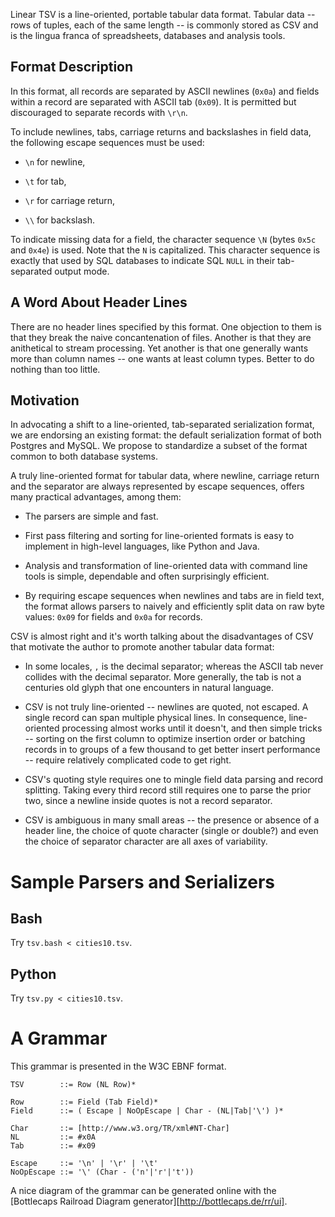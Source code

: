 Linear TSV is a line-oriented, portable tabular data format. Tabular data --
rows of tuples, each of the same length -- is commonly stored as CSV and is
the lingua franca of spreadsheets, databases and analysis tools.


## Format Description

In this format, all records are separated by ASCII newlines (`0x0a`) and
fields within a record are separated with ASCII tab (`0x09`). It is permitted
but discouraged to separate records with `\r\n`.

To include newlines, tabs, carriage returns and backslashes in field data, the
following escape sequences must be used:

* `\n` for newline,

* `\t` for tab,

* `\r` for carriage return,

* `\\` for backslash.

To indicate missing data for a field, the character sequence `\N` (bytes
`0x5c` and `0x4e`) is used. Note that the `N` is capitalized. This character
sequence is exactly that used by SQL databases to indicate SQL `NULL` in their
tab-separated output mode.


## A Word About Header Lines

There are no header lines specified by this format. One objection to them is
that they break the naive concantenation of files. Another is that they are
anithetical to stream processing. Yet another is that one generally wants more
than column names -- one wants at least column types. Better to do nothing
than too little.


## Motivation

In advocating a shift to a line-oriented, tab-separated serialization format,
we are endorsing an existing format: the default serialization format of both
Postgres and MySQL. We propose to standardize a subset of the format common to
both database systems.

A truly line-oriented format for tabular data, where newline, carriage return
and the separator are always represented by escape sequences, offers many
practical advantages, among them:

* The parsers are simple and fast.

* First pass filtering and sorting for line-oriented formats is easy to
  implement in high-level languages, like Python and Java.

* Analysis and transformation of line-oriented data with command line tools is
  simple, dependable and often surprisingly efficient.

* By requiring escape sequences when newlines and tabs are in field text, the
  format allows parsers to naively and efficiently split data on raw byte
  values: `0x09` for fields and `0x0a` for records.

CSV is almost right and it's worth talking about the disadvantages of CSV that
motivate the author to promote another tabular data format:

* In some locales, `,` is the decimal separator; whereas the ASCII tab never
  collides with the decimal separator. More generally, the tab is not a
  centuries old glyph that one encounters in natural language.

* CSV is not truly line-oriented -- newlines are quoted, not escaped. A single
  record can span multiple physical lines. In consequence, line-oriented
  processing almost works until it doesn't, and then simple tricks -- sorting
  on the first column to optimize insertion order or batching records in to
  groups of a few thousand to get better insert performance -- require
  relatively complicated code to get right.

* CSV's quoting style requires one to mingle field data parsing and record
  splitting. Taking every third record still requires one to parse the prior
  two, since a newline inside quotes is not a record separator.

* CSV is ambiguous in many small areas -- the presence or absence of a header
  line, the choice of quote character (single or double?) and even the choice
  of separator character are all axes of variability.


# Sample Parsers and Serializers

## Bash

Try `tsv.bash < cities10.tsv`.

## Python

Try `tsv.py < cities10.tsv`.

# A Grammar

This grammar is presented in the W3C EBNF format.

    TSV        ::= Row (NL Row)*

    Row        ::= Field (Tab Field)*
    Field      ::= ( Escape | NoOpEscape | Char - (NL|Tab|'\') )*

    Char       ::= [http://www.w3.org/TR/xml#NT-Char]
    NL         ::= #x0A
    Tab        ::= #x09

    Escape     ::= '\n' | '\r' | '\t'
    NoOpEscape ::= '\' (Char - ('n'|'r'|'t'))

A nice diagram of the grammar can be generated online with the
[Bottlecaps Railroad Diagram generator][http://bottlecaps.de/rr/ui].

